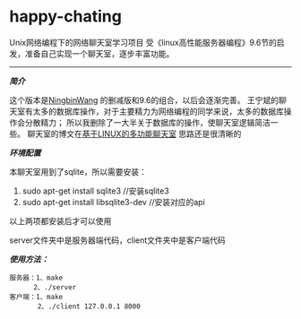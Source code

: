# happy-chating
Unix网络编程下的网络聊天室学习项目
受《linux高性能服务器编程》9.6节的启发，准备自己实现一个聊天室，逐步丰富功能。
***
***简介***

这个版本是[NingbinWang](https://github.com/NingbinWang/ChatRoom) 的删减版和9.6的组合，以后会逐渐完善。
王宁斌的聊天室有太多的数据库操作，对于主要精力为网络编程的同学来说，太多的数据库操作会分散精力；
所以我删除了一大半关于数据库的操作，使聊天室逻辑简洁一些。
聊天室的博文在[基于LINUX的多功能聊天室](https://www.cnblogs.com/samuelwnb/p/4265519.html) 思路还是很清晰的

***环境配置***

本聊天室用到了sqlite，所以需要安装：

1. sudo apt-get install sqlite3  //安装sqlite3
2. sudo apt-get install libsqlite3-dev //安装对应的api

以上两项都安装后才可以使用

server文件夹中是服务器端代码，client文件夹中是客户端代码

***使用方法：***

    服务器：1、make
	      2、./server
	客户端：1、make
		   2、./client 127.0.0.1 8000
